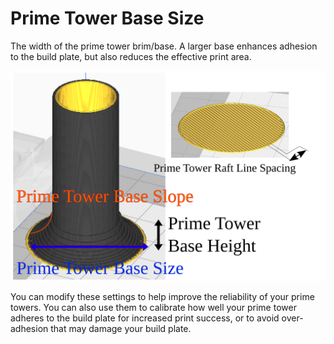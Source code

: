 Prime Tower Base Size
====
The width of the prime tower brim/base. A larger base enhances adhesion to the build plate, but also reduces the effective print area.

![Prime Tower Base Size](../images/prime_tower_56.svg)

You can modify these settings to help improve the reliability of your prime towers. You can also use them to calibrate how well your prime tower adheres to the build plate for increased print success, or to avoid over-adhesion that may damage your build plate.
